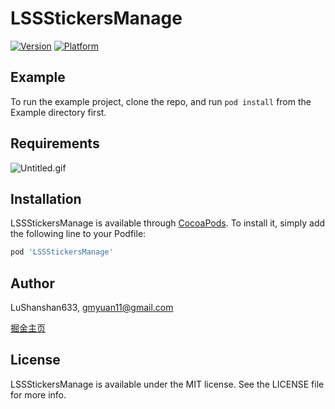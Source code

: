 # LSSStickersManage

[![Version](https://img.shields.io/cocoapods/v/LSSStickersManage.svg?style=flat)](https://cocoapods.org/pods/LSSStickersManage)
[![Platform](https://img.shields.io/cocoapods/p/LSSStickersManage.svg?style=flat)](https://cocoapods.org/pods/LSSStickersManage)

## Example
To run the example project, clone the repo, and run `pod install` from the Example directory first.

## Requirements
![Untitled.gif](https://upload-images.jianshu.io/upload_images/595860-2718636ebff76ba4.gif?imageMogr2/auto-orient/strip)

## Installation

LSSStickersManage is available through [CocoaPods](https://cocoapods.org). To install
it, simply add the following line to your Podfile:

```ruby
pod 'LSSStickersManage'
```

## Author

LuShanshan633, gmyuan11@gmail.com


[掘金主页](https://juejin.im/user/3386151544563576)

## License

LSSStickersManage is available under the MIT license. See the LICENSE file for more info.
